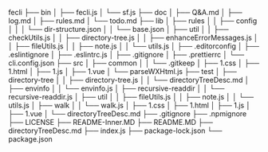 fecli
├── bin
│   ├── fecli.js
│   └── sf.js
├── doc
│   ├── Q&A.md
│   ├── log.md
│   ├── rules.md
│   └── todo.md
├── lib
│   ├── rules
│   │   ├── config
│   │   │   └── dir-structure.json
│   │   └── base.json
│   ├── util
│   │   ├── checkUtils.js
│   │   ├── directory-tree.js
│   │   ├── enhanceErrorMessages.js
│   │   ├── fileUtils.js
│   │   ├── note.js
│   │   └── utils.js
│   ├── .editorconfig
│   ├── .eslintignore
│   ├── .eslintrc.js
│   ├── .gitignore
│   ├── .prettierrc
│   └── cli.config.json
├── src
│   ├── common
│   │   └── .gitkeep
│   ├── 1.css
│   ├── 1.html
│   ├── 1.js
│   ├── 1.vue
│   └── parseWXHtml.js
├── test
│   ├── directory-tree
│   │   ├── directory-tree.js
│   │   └── directoryTreeDesc.md
│   ├── envinfo
│   │   └── envinfo.js
│   ├── recursive-readdir
│   │   └── recursive-readdir.js
│   ├── util
│   │   ├── fileUtils.js
│   │   ├── note.js
│   │   └── utils.js
│   ├── walk
│   │   └── walk.js
│   ├── 1.css
│   ├── 1.html
│   ├── 1.js
│   ├── 1.vue
│   └── directoryTreeDesc.md
├── .gitignore
├── .npmignore
├── LICENSE
├── README-Inner.MD
├── README.MD
├── directoryTreeDesc.md
├── index.js
├── package-lock.json
└── package.json
